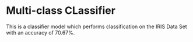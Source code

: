 # Multi-class CLassifier
This is a classifier model which performs classification on the IRIS Data Set with an accuracy of 70.67%.

